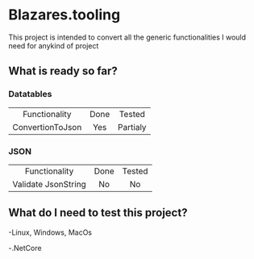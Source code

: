 # Blazares.tooling

This project is intended to convert all the generic functionalities I would need for anykind of project


## What is ready so far?

### Datatables 
 

| | | |
|:-------------------------:|:-------------------------:|:-------------------------:|
|Functionality|Done|Tested|
|ConvertionToJson|Yes|Partialy|


### JSON 
 

| | | |
|:-------------------------:|:-------------------------:|:-------------------------:|
|Functionality|Done|Tested|
|Validate JsonString|No|No|


## What do I need to test this project? 
-Linux, Windows, MacOs

-.NetCore